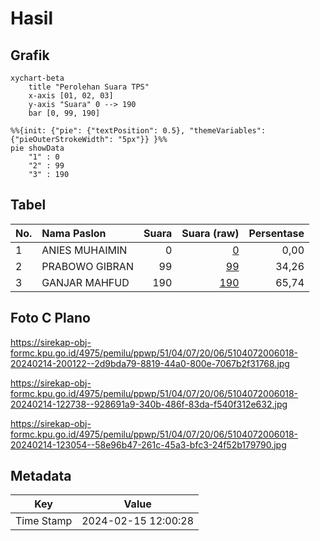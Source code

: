 # Hasil

## Grafik

```mermaid
xychart-beta
    title "Perolehan Suara TPS"
    x-axis [01, 02, 03]
    y-axis "Suara" 0 --> 190
    bar [0, 99, 190]
```

```mermaid
%%{init: {"pie": {"textPosition": 0.5}, "themeVariables": {"pieOuterStrokeWidth": "5px"}} }%%
pie showData
    "1" : 0
    "2" : 99
    "3" : 190
```

## Tabel

| No. | Nama Paslon    | Suara | Suara (raw) | Persentase |
|:--- |:-------------- | -----:| -----------:| ----------:|
| 1   | ANIES MUHAIMIN | 0     | [0][p-1]    | 0,00       |
| 2   | PRABOWO GIBRAN | 99    | [99][p-2]   | 34,26      |
| 3   | GANJAR MAHFUD  | 190   | [190][p-3]  | 65,74      |


[p-1]: https://github.com/gigit-pemilu/pemilu-2024-51-bali/blob/main/pilpres/hitung-suara/sub/51-bali/sub/04-gianyar/sub/07-payangan/sub/2006-kerta/sub/018-tps/sub/paslon-1.txt
[p-2]: https://github.com/gigit-pemilu/pemilu-2024-51-bali/blob/main/pilpres/hitung-suara/sub/51-bali/sub/04-gianyar/sub/07-payangan/sub/2006-kerta/sub/018-tps/sub/paslon-2.txt
[p-3]: https://github.com/gigit-pemilu/pemilu-2024-51-bali/blob/main/pilpres/hitung-suara/sub/51-bali/sub/04-gianyar/sub/07-payangan/sub/2006-kerta/sub/018-tps/sub/paslon-3.txt

## Foto C Plano

https://sirekap-obj-formc.kpu.go.id/4975/pemilu/ppwp/51/04/07/20/06/5104072006018-20240214-200122--2d9bda79-8819-44a0-800e-7067b2f31768.jpg

https://sirekap-obj-formc.kpu.go.id/4975/pemilu/ppwp/51/04/07/20/06/5104072006018-20240214-122738--928691a9-340b-486f-83da-f540f312e632.jpg

https://sirekap-obj-formc.kpu.go.id/4975/pemilu/ppwp/51/04/07/20/06/5104072006018-20240214-123054--58e96b47-261c-45a3-bfc3-24f52b179790.jpg


## Metadata

| Key        | Value               |
| ---------- | ------------------- |
| Time Stamp | 2024-02-15 12:00:28 |



